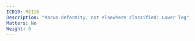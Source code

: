 ```yaml
---
ICD10: M2116
Description: "Varus deformity, not elsewhere classified: Lower leg"
Matters: No
Weight: 0
---
```


